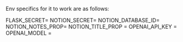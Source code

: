 Env specifics for it to work are as follows:

FLASK_SECRET=
NOTION_SECRET=
NOTION_DATABASE_ID=
NOTION_NOTES_PROP=
NOTION_TITLE_PROP = 
OPENAI_API_KEY =
OPENAI_MODEL =
